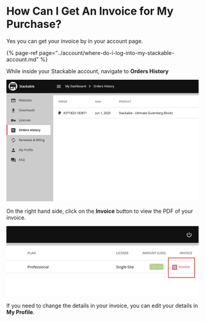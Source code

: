 # How Can I Get An Invoice for My Purchase?

Yes you can get your invoice by in your account page.

{% page-ref page="../account/where-do-i-log-into-my-stackable-account.md" %}

While inside your Stackable account, navigate to **Orders History**

![](../../.gitbook/assets/screen-shot-2020-06-02-at-12.59.18-am.jpg)

On the right hand side, click on the **Invoice** button to view the PDF of your invoice.

![](../../.gitbook/assets/screen-shot-2020-06-02-at-1.00.33-am.jpg)

If you need to change the details in your invoice, you can edit your details in **My Profile**.

